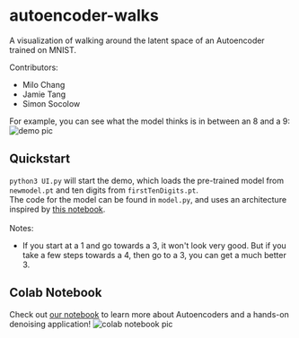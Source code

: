 # autoencoder-walks

A visualization of walking around the latent space of an Autoencoder trained on MNIST.  

Contributors:
- Milo Chang
- Jamie Tang
- Simon Socolow
  
For example, you can see what the model thinks is in between an 8 and a 9:  ![demo pic](https://raw.githubusercontent.com/ssocolow/autoencoder-walks/main/demo.png)  

## Quickstart
`python3 UI.py` will start the demo, which loads the pre-trained model from `newmodel.pt` and ten digits from `firstTenDigits.pt`.  
The code for the model can be found in `model.py`, and uses an architecture inspired by [this notebook](https://www.eecs.qmul.ac.uk/~sgg/_ECS795P_/papers/WK07-8_PyTorch_Tutorial2.html).  <br><br>Notes:
- If you start at a 1 and go towards a 3, it won't look very good. But if you take a few steps towards a 4, then go to a 3, you can get a much better 3.

## Colab Notebook
Check out [our notebook](https://github.com/ssocolow/autoencoder-walks/blob/main/autoencoder.ipynb) to learn more about Autoencoders and a hands-on denoising application!
![colab notebook pic](https://raw.githubusercontent.com/ssocolow/autoencoder-walks/main/autoencodercollab.png)
